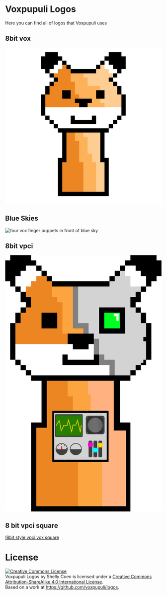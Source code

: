 # Voxpupuli Logos

Here you can find all of logos that Voxpupuli uses

## 8bit vox

![8bit style vox](images/8bit-vox.png)

## Blue Skies

![four vox finger puppets in front of blue sky](images/blue-skies.jpg)

## 8bit vpci

![8bit style vpci vox](images/8bit-vpci.png)

## 8 bit vpci square

[!8bit style vpci vox square](images/8bit-vpci_head.png)

# License

 <a rel="license" href="https://creativecommons.org/licenses/by-sa/4.0/"><img alt="Creative Commons License" style="border-width:0" src="https://i.creativecommons.org/l/by-sa/4.0/88x31.png" /></a><br /><span xmlns:dct="http://purl.org/dc/terms/" href="http://purl.org/dc/dcmitype/StillImage" property="dct:title" rel="dct:type">Voxpupuli Logos</span> by <span xmlns:cc="http://creativecommons.org/ns#" property="cc:attributionName">Shelly Coen</span> is licensed under a <a rel="license" href="http://creativecommons.org/licenses/by-sa/4.0/">Creative Commons Attribution-ShareAlike 4.0 International License</a>.<br />Based on a work at <a xmlns:dct="http://purl.org/dc/terms/" href="https://github.com/voxpupuli/logos" rel="dct:source">https://github.com/voxpupuli/logos</a>.
